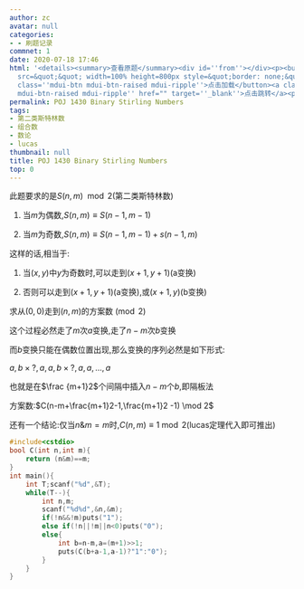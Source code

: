 ```yaml
---
author: zc
avatar: null
categories:
- - 刷题记录
commnet: 1
date: 2020-07-18 17:46
html: '<details><summary>查看原题</summary><div id=''from''></div><p><button onclick="document.getElementById(''from'').innerHTML=''<iframe
  src=&quot;&quot; width=100% height=800px style=&quot;border: none;&quot;><iframe>''"
  class=''mdui-btn mdui-btn-raised mdui-ripple''>点击加载</button><a class=''mdui-btn
  mdui-btn-raised mdui-ripple'' href="" target=''_blank''>点击跳转</a><p></details>'
permalink: POJ 1430 Binary Stirling Numbers
tags:
- 第二类斯特林数
- 组合数
- 数论
- lucas
thumbnail: null
title: POJ 1430 Binary Stirling Numbers
top: 0
---
```

此题要求的是$S(n,m) \mod 2$(第二类斯特林数)

1. 当$m$为偶数,$S(n,m) \equiv S(n-1,m-1)$

2. 当$m$为奇数,$S(n,m) \equiv S(n-1,m-1)+s(n-1,m)$

这样的话,相当于:

1. 当$(x,y)$中$y$为奇数时,可以走到$(x+1,y+1)$(a变换)

2. 否则可以走到$(x+1,y+1)$(a变换),或$(x+1,y)$(b变换)

求从$(0,0)$走到$(n,m)$的方案数$\pmod 2$

这个过程必然走了$m$次$a$变换,走了$n-m$次$b$变换

而$b$变换只能在偶数位置出现,那么变换的序列必然是如下形式:

$a,b\times ?,a,a,b\times ?,a,a,...,a$

也就是在$\frac {m+1}2$个间隔中插入$n-m$个$b$,即隔板法

方案数:$C(n-m+\frac{m+1}2-1,\frac{m+1}2 -1) \mod 2$

还有一个结论:仅当$n\&m=m$时,$C(n,m) \equiv 1 \bmod 2$(lucas定理代入即可推出)
```cpp
#include<cstdio>
bool C(int n,int m){
    return (n&m)==m;
}
int main(){
    int T;scanf("%d",&T);
    while(T--){
        int n,m;
        scanf("%d%d",&n,&m);
        if(!n&&!m)puts("1");
        else if(!n||!m||n<0)puts("0");
        else{
            int b=n-m,a=(m+1)>>1;
            puts(C(b+a-1,a-1)?"1":"0");
        }
    }
}
```
